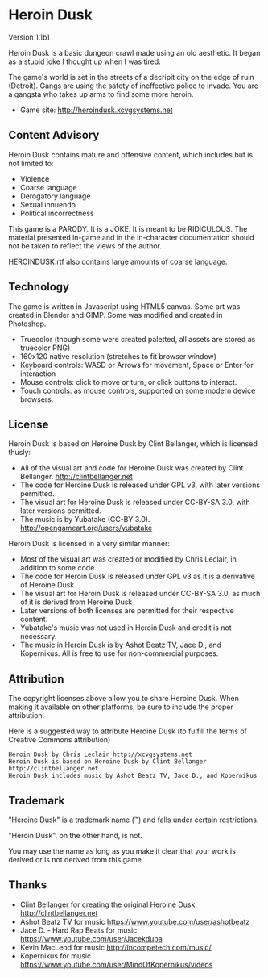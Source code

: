 # Heroin Dusk
Version 1.1b1

Heroin Dusk is a basic dungeon crawl made using an old aesthetic. It began as a stupid joke I thought up when I was tired.

The game's world is set in the streets of a decripit city on the edge of ruin (Detroit). Gangs are using the safety of ineffective police to invade. You are a gangsta who takes up arms to find some more heroin.

* Game site: http://heroindusk.xcvgsystems.net

## Content Advisory

Heroin Dusk contains mature and offensive content, which includes but is not limited to:

* Violence
* Coarse language
* Derogatory language
* Sexual innuendo
* Political incorrectness

This game is a PARODY. It is a JOKE. It is meant to be RIDICULOUS.
The material presented in-game and in the in-character documentation should not be taken to reflect the views of the author.

HEROINDUSK.rtf also contains large amounts of coarse language.

## Technology

The game is written in Javascript using HTML5 canvas.
Some art was created in Blender and GIMP. Some was modified and created in Photoshop.

* Truecolor (though some were created paletted, all assets are stored as truecolor PNG)
* 160x120 native resolution (stretches to fit browser window)
* Keyboard controls: WASD or Arrows for movement, Space or Enter for interaction
* Mouse controls: click to move or turn, or click buttons to interact.
* Touch controls: as mouse controls, supported on some modern device browsers.

## License

Heroin Dusk is based on Heroine Dusk by Clint Bellanger, which is licensed thusly:

* All of the visual art and code for Heroine Dusk was created by Clint Bellanger. http://clintbellanger.net
* The code for Heroine Dusk is released under GPL v3, with later versions permitted.
* The visual art for Heroine Dusk is released under CC-BY-SA 3.0, with later versions permitted.
* The music is by Yubatake (CC-BY 3.0). http://opengameart.org/users/yubatake

Heroin Dusk is licensed in a very similar manner:

* Most of the visual art was created or modified by Chris Leclair, in addition to some code.
* The code for Heroin Dusk is released under GPL v3 as it is a derivative of Heroine Dusk
* The visual art for Heroin Dusk is released under CC-BY-SA 3.0, as much of it is derived from Heroine Dusk
* Later versions of both licenses are permitted for their respective content.
* Yubatake's music was not used in Heroin Dusk and credit is not necessary.
* The music in Heroin Dusk is by Ashot Beatz TV, Jace D., and Kopernikus. All is free to use for non-commercial purposes.

## Attribution

The copyright licenses above allow you to share Heroine Dusk. When making it available on other platforms, be sure to include the proper attribution.

Here is a suggested way to attribute Heroine Dusk (to fulfill the terms of Creative Commons attribution)

	Heroin Dusk by Chris Leclair http://xcvgsystems.net
	Heroin Dusk is based on Heroine Dusk by Clint Bellanger http://clintbellanger.net
	Heroin Dusk includes music by Ashot Beatz TV, Jace D., and Kopernikus

## Trademark

"Heroine Dusk" is a trademark name (™) and falls under certain restrictions.

"Heroin Dusk", on the other hand, is not.

You may use the name as long as you make it clear that your work is derived or is not derived from this game.

## Thanks

* Clint Bellanger for creating the original Heroine Dusk http://clintbellanger.net
* Ashot Beatz TV for music https://www.youtube.com/user/ashotbeatz
* Jace D. - Hard Rap Beats for music https://www.youtube.com/user/Jacekdupa
* Kevin MacLeod for music http://incompetech.com/music/
* Kopernikus for music https://www.youtube.com/user/MindOfKopernikus/videos